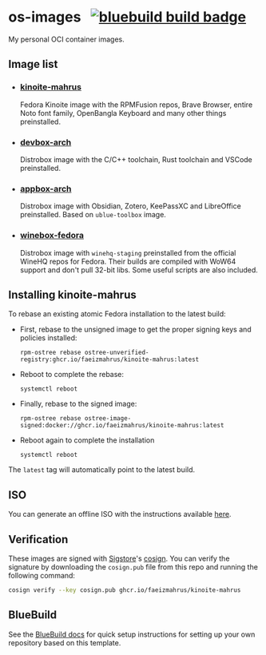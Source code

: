 # os-images &nbsp; [![bluebuild build badge](https://github.com/faeizmahrus/os-images/actions/workflows/build.yml/badge.svg)](https://github.com/faeizmahrus/os-images/actions/workflows/build.yml)

My personal OCI container images.

## Image list
- ### [kinoite-mahrus](recipes/kinoite-mahrus.yml) <br>
  Fedora Kinoite image with the RPMFusion repos, Brave Browser, entire Noto font family, OpenBangla Keyboard and many other things preinstalled.
- ### [devbox-arch](recipes/devbox-arch.yml) <br>
  Distrobox image with the C/C++ toolchain, Rust toolchain and VSCode preinstalled.
- ### [appbox-arch](recipes/appbox-arch.yml) <br>
  Distrobox image with Obsidian, Zotero, KeePassXC and LibreOffice preinstalled. Based on `ublue-toolbox` image.
- ### [winebox-fedora](recipes/winebox-fedora.yml) <br>
  Distrobox image with `winehq-staging` preinstalled from the official WineHQ repos for Fedora. Their builds are compiled with WoW64 support and don't pull 32-bit libs. Some useful scripts are also included.

## Installing kinoite-mahrus
To rebase an existing atomic Fedora installation to the latest build:

- First, rebase to the unsigned image to get the proper signing keys and policies installed:
  ```
  rpm-ostree rebase ostree-unverified-registry:ghcr.io/faeizmahrus/kinoite-mahrus:latest
  ```
- Reboot to complete the rebase:
  ```
  systemctl reboot
  ```
- Finally, rebase to the signed image:
  ```
  rpm-ostree rebase ostree-image-signed:docker://ghcr.io/faeizmahrus/kinoite-mahrus:latest
  ```
- Reboot again to complete the installation
  ```
  systemctl reboot
  ```

The `latest` tag will automatically point to the latest build.

## ISO

You can generate an offline ISO with the instructions available [here](https://blue-build.org/learn/universal-blue/#fresh-install-from-an-iso).

## Verification

These images are signed with [Sigstore](https://www.sigstore.dev/)'s [cosign](https://github.com/sigstore/cosign). You can verify the signature by downloading the `cosign.pub` file from this repo and running the following command:

```bash
cosign verify --key cosign.pub ghcr.io/faeizmahrus/kinoite-mahrus
```

## BlueBuild
See the [BlueBuild docs](https://blue-build.org/how-to/setup/) for quick setup instructions for setting up your own repository based on this template.